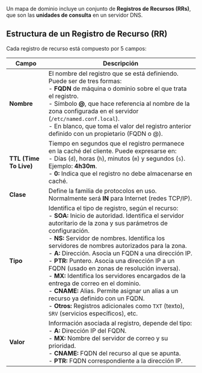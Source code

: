 Un mapa de dominio incluye un conjunto de **Registros de Recursos (RRs)**, que son las **unidades de consulta** en un servidor DNS.

## **Estructura de un Registro de Recurso (RR)**

Cada registro de recurso está compuesto por 5 campos:

| **Campo**              | **Descripción**                                                                                                                                                                                                                                                                                                                                                                                                                                                                                                                                                                                                                                                                                                |
| ---------------------- | -------------------------------------------------------------------------------------------------------------------------------------------------------------------------------------------------------------------------------------------------------------------------------------------------------------------------------------------------------------------------------------------------------------------------------------------------------------------------------------------------------------------------------------------------------------------------------------------------------------------------------------------------------------------------------------------------------------- |
| **Nombre**             | El nombre del registro que se está definiendo. Puede ser de tres formas:<br>- **FQDN** de máquina o dominio sobre el que trata el registro.<br>- Símbolo **@**, que hace referencia al nombre de la zona configurada en el servidor (`/etc/named.conf.local`).<br>- En blanco, que toma el valor del registro anterior definido con un propietario (FQDN o @).                                                                                                                                                                                                                                                                                                                                                 |
| **TTL (Time To Live)** | Tiempo en segundos que el registro permanece en la caché del cliente. Puede expresarse en:<br>- Días (`d`), horas (`h`), minutos (`m`) y segundos (`s`). Ejemplo: **4h30m**.<br>- **0:** Indica que el registro no debe almacenarse en caché.                                                                                                                                                                                                                                                                                                                                                                                                                                                                  |
| **Clase**              | Define la familia de protocolos en uso. Normalmente será **IN** para Internet (redes TCP/IP).                                                                                                                                                                                                                                                                                                                                                                                                                                                                                                                                                                                                                  |
| **Tipo**               | Identifica el tipo de registro, según el recurso:<br>- **SOA:** Inicio de autoridad. Identifica el servidor autoritario de la zona y sus parámetros de configuración.<br>- **NS:** Servidor de nombres. Identifica los servidores de nombres autorizados para la zona.<br>- **A:** Dirección. Asocia un FQDN a una dirección IP.<br>- **PTR:** Puntero. Asocia una dirección IP a un FQDN (usado en zonas de resolución inversa).<br>- **MX:** Identifica los servidores encargados de la entrega de correo en el dominio.<br>- **CNAME:** Alias. Permite asignar un alias a un recurso ya definido con un FQDN.<br>- **Otros:** Registros adicionales como `TXT` (texto), `SRV` (servicios específicos), etc. |
| **Valor**              | Información asociada al registro, depende del tipo:<br>- **A:** Dirección IP del FQDN.<br>- **MX:** Nombre del servidor de correo y su prioridad.<br>- **CNAME:** FQDN del recurso al que se apunta.<br>- **PTR:** FQDN correspondiente a la dirección IP.                                                                                                                                                                                                                                                                                                                                                                                                                                                     |
